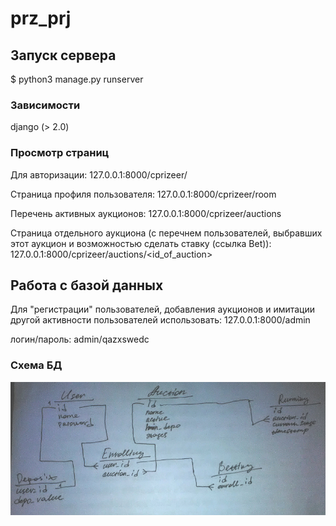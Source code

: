 # prz_prj

## Запуск сервера

$ python3 manage.py runserver

### Зависимости

django (> 2.0)

### Просмотр страниц

Для авторизации:
127.0.0.1:8000/cprizeer/

Страница профиля пользователя:
127.0.0.1:8000/cprizeer/room

Перечень активных аукционов:
127.0.0.1:8000/cprizeer/auctions

Страница отдельного аукциона (с перечнем пользователей, выбравших этот аукцион и возможностью сделать ставку (ссылка Bet)):
127.0.0.1:8000/cprizeer/auctions/<id_of_auction>

## Работа с базой данных

Для "регистрации" пользователей, добавления аукционов и имитации другой активности пользователей использовать:
127.0.0.1:8000/admin

логин/пароль: admin/qazxswedc

### Схема БД

![DB scheme](https://raw.githubusercontent.com/acetomm/prz_prj/master/prizeer_db_scheme.jpg)

